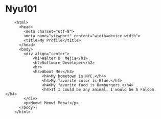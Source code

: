 # Nyu101
<!DOCTYPE html>
		<html>
		  <head>
			<meta charset="utf-8">
			<meta name="viewport" content="width=device-width">
			<title>My Profile</title>
		  </head>
		  <body>
			<div align="center">
				<h1>Walter D  Mejia</h1>
				<h2>Software Developer</h2>
				<hr>
				<h3>About Me:</h3>
					<h4>My hometown is NYC.</h4>
					<h4>My favorite color is Blue.</h4>
					<h4>My favorite food is Hamburgers.</h4>
					<h4>If I could be any animal, I would be A Falcon.</h4>
			</div>
			<p>Meow! Meow! Meow!</p>
		  </body>
		</html>